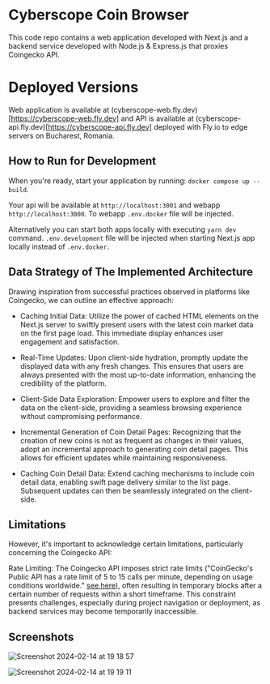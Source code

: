 # Cyberscope Coin Browser

This code repo contains a web application developed with Next.js and a backend service developed with Node.js & Express.js that proxies Coingecko API.

# Deployed Versions

Web application is available at (cyberscope-web.fly.dev)[https://cyberscope-web.fly.dev] and API is available at (cyberscope-api.fly.dev)[https://cyberscope-api.fly.dev] deployed with Fly.io to edge servers on Bucharest, Romania.

## How to Run for Development

When you're ready, start your application by running:
`docker compose up --build`.

Your api will be available at `http://localhost:3001` and webapp `http://localhost:3000`. To webapp `.env.docker` file will be injected.

Alternatively you can start both apps locally with executing `yarn dev` command. `.env.development` file will be injected when starting Next.js app locally instead of `.env.docker`.

## Data Strategy of The Implemented Architecture

Drawing inspiration from successful practices observed in platforms like Coingecko, we can outline an effective approach:

- Caching Initial Data: Utilize the power of cached HTML elements on the Next.js server to swiftly present users with the latest coin market data on the first page load. This immediate display enhances user engagement and satisfaction.

- Real-Time Updates: Upon client-side hydration, promptly update the displayed data with any fresh changes. This ensures that users are always presented with the most up-to-date information, enhancing the credibility of the platform.

- Client-Side Data Exploration: Empower users to explore and filter the data on the client-side, providing a seamless browsing experience without compromising performance.

- Incremental Generation of Coin Detail Pages: Recognizing that the creation of new coins is not as frequent as changes in their values, adopt an incremental approach to generating coin detail pages. This allows for efficient updates while maintaining responsiveness.

- Caching Coin Detail Data: Extend caching mechanisms to include coin detail data, enabling swift page delivery similar to the list page. Subsequent updates can then be seamlessly integrated on the client-side.

## Limitations

However, it's important to acknowledge certain limitations, particularly concerning the Coingecko API:

Rate Limiting: The Coingecko API imposes strict rate limits ("CoinGecko's Public API has a rate limit of 5 to 15 calls per minute, depending on usage conditions worldwide." [see here](https://support.coingecko.com/hc/en-us/articles/4538771776153-What-is-the-rate-limit-for-CoinGecko-API-public-plan#:~:text=CoinGecko's%20Public%20API%20has%20a,depending%20on%20usage%20conditions%20worldwide.)), often resulting in temporary blocks after a certain number of requests within a short timeframe. This constraint presents challenges, especially during project navigation or deployment, as backend services may become temporarily inaccessible.

## Screenshots

![Screenshot 2024-02-14 at 19 18 57](https://github.com/ogous/cyberscope/assets/47118973/80e26786-f3fa-41e3-a27c-c53a8af6a45c)

![Screenshot 2024-02-14 at 19 19 11](https://github.com/ogous/cyberscope/assets/47118973/a81b531d-5eed-4480-bf1e-dc7c1ddaa430)
